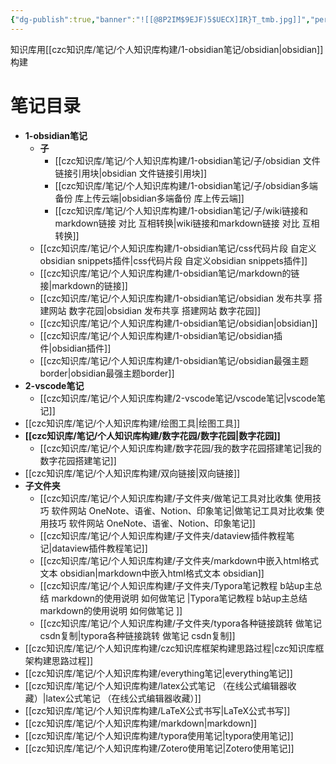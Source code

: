 ```yaml
---
{"dg-publish":true,"banner":"![[@8P2IM$9EJF)5$UECX]IR}T_tmb.jpg]]","permalink":"/czc知识库/笔记/个人知识库构建/个人知识库构建/","dgPassFrontmatter":true,"created":"2024-12-09T00:03:33.083+08:00","updated":"2024-12-10T18:43:22.613+08:00"}
---
```


知识库用[[czc知识库/笔记/个人知识库构建/1-obsidian笔记/obsidian\|obsidian]]构建
# 笔记目录

- **1-obsidian笔记**
	- **子**
		- [[czc知识库/笔记/个人知识库构建/1-obsidian笔记/子/obsidian 文件链接引用块\|obsidian 文件链接引用块]]
		- [[czc知识库/笔记/个人知识库构建/1-obsidian笔记/子/obsidian多端备份 库上传云端\|obsidian多端备份 库上传云端]]
		- [[czc知识库/笔记/个人知识库构建/1-obsidian笔记/子/wiki链接和markdown链接 对比 互相转换\|wiki链接和markdown链接 对比 互相转换]]
	- [[czc知识库/笔记/个人知识库构建/1-obsidian笔记/css代码片段 自定义obsidian snippets插件\|css代码片段 自定义obsidian snippets插件]]
	- [[czc知识库/笔记/个人知识库构建/1-obsidian笔记/markdown的链接\|markdown的链接]]
	- [[czc知识库/笔记/个人知识库构建/1-obsidian笔记/obsidian 发布共享 搭建网站 数字花园\|obsidian 发布共享 搭建网站 数字花园]]
	- [[czc知识库/笔记/个人知识库构建/1-obsidian笔记/obsidian\|obsidian]]
	- [[czc知识库/笔记/个人知识库构建/1-obsidian笔记/obsidian插件\|obsidian插件]]
	- [[czc知识库/笔记/个人知识库构建/1-obsidian笔记/obsidian最强主题border\|obsidian最强主题border]]
- **2-vscode笔记**
	- [[czc知识库/笔记/个人知识库构建/2-vscode笔记/vscode笔记\|vscode笔记]]
- [[czc知识库/笔记/个人知识库构建/绘图工具\|绘图工具]]
- **[[czc知识库/笔记/个人知识库构建/数字花园/数字花园\|数字花园]]**
	- [[czc知识库/笔记/个人知识库构建/数字花园/我的数字花园搭建笔记\|我的数字花园搭建笔记]]
- [[czc知识库/笔记/个人知识库构建/双向链接\|双向链接]]
- **子文件夹**
	- [[czc知识库/笔记/个人知识库构建/子文件夹/做笔记工具对比收集 使用技巧 软件网站 OneNote、语雀、Notion、印象笔记\|做笔记工具对比收集 使用技巧 软件网站 OneNote、语雀、Notion、印象笔记]]
	- [[czc知识库/笔记/个人知识库构建/子文件夹/dataview插件教程笔记\|dataview插件教程笔记]]
	- [[czc知识库/笔记/个人知识库构建/子文件夹/markdown中嵌入html格式文本 obsidian\|markdown中嵌入html格式文本 obsidian]]
	- [[czc知识库/笔记/个人知识库构建/子文件夹/Typora笔记教程 b站up主总结 markdown的使用说明 如何做笔记 \|Typora笔记教程 b站up主总结 markdown的使用说明 如何做笔记 ]]
	- [[czc知识库/笔记/个人知识库构建/子文件夹/typora各种链接跳转 做笔记 csdn复制\|typora各种链接跳转 做笔记 csdn复制]]
- [[czc知识库/笔记/个人知识库构建/czc知识库框架构建思路过程\|czc知识库框架构建思路过程]]
- [[czc知识库/笔记/个人知识库构建/everything笔记\|everything笔记]]
- [[czc知识库/笔记/个人知识库构建/latex公式笔记 （在线公式编辑器收藏）\|latex公式笔记 （在线公式编辑器收藏）]]
- [[czc知识库/笔记/个人知识库构建/LaTeX公式书写\|LaTeX公式书写]]
- [[czc知识库/笔记/个人知识库构建/markdown\|markdown]]
- [[czc知识库/笔记/个人知识库构建/typora使用笔记\|typora使用笔记]]
- [[czc知识库/笔记/个人知识库构建/Zotero使用笔记\|Zotero使用笔记]]


